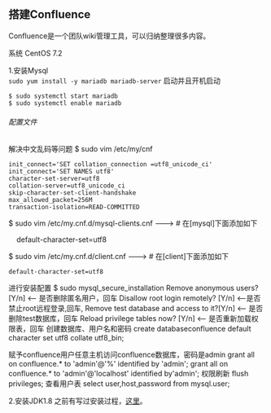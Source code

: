 ## 搭建Confluence

Confluence是一个团队wiki管理工具，可以归纳整理很多内容。

系统  CentOS 7.2


1.安装Mysql  
```sudo yum install -y mariadb mariadb-server```
启动并且开机启动
```
$ sudo systemctl start mariadb  
$ sudo systemctl enable mariadb
```
###### 配置文件
解决中文乱码等问题
$ sudo vim /etc/my/cnf 

```
init_connect='SET collation_connection =utf8_unicode_ci'
init_connect='SET NAMES utf8'
character-set-server=utf8
collation-server=utf8_unicode_ci
skip-character-set-client-handshake
max_allowed_packet=256M
transaction-isolation=READ-COMMITTED
```
$ sudo vim /etc/my.cnf.d/mysql-clients.cnf ---> # 在[mysql]下面添加如下

    default-character-set=utf8

$ sudo vim /etc/my.cnf.d/client.cnf ---> # 在[client]下面添加如下

    default-character-set=utf8
进行安装配置
$ sudo mysql_secure_installation
Remove anonymous users? [Y/n] <– 是否删除匿名用户，回车
Disallow root login remotely? [Y/n] <–是否禁止root远程登录,回车,
Remove test database and access to it?[Y/n] <– 是否删除test数据库，回车
Reload privilege tables now? [Y/n] <– 是否重新加载权限表，回车
创建数据库、用户名和密码
create databaseconfluence default character set utf8 collate utf8_bin;

赋予confluence用户任意主机访问confluence数据库，密码是admin
grant all on confluence.* to 'admin'@'%' identified by 'admin';
grant all on confluence.* to 'admin'@'localhost' identified by'admin';
权限刷新
flush privileges;
查看用户表
select user,host,password from mysql.user;

2.安装JDK1.8
  之前有写过安装过程，[这里](https://github.com/Koooooo-7/Koy-s-library/blob/master/%E5%AE%89%E8%A3%85JDK1.8u201)。
  
